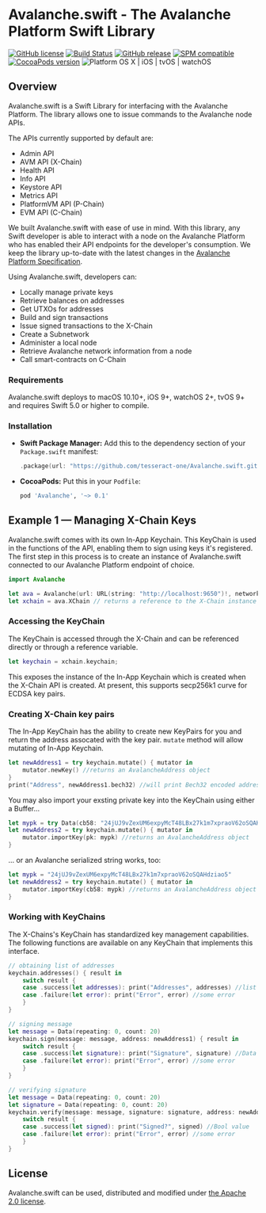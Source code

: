 # Avalanche.swift - The Avalanche Platform Swift Library

[![GitHub license](https://img.shields.io/badge/license-Apache%202.0-lightgrey.svg)](LICENSE)
[![Build Status](https://github.com/tesseract-one/Avalanche.swift/workflows/CI/badge.svg?branch=main)](https://github.com/tesseract-one/Avalanche.swift/actions?query=workflow%3ACI+branch%3Amain)
[![GitHub release](https://img.shields.io/github/release/tesseract-one/Avalanche.swift.svg)](https://github.com/tesseract-one/sAvalanche.swift/releases)
[![SPM compatible](https://img.shields.io/badge/SwiftPM-Compatible-brightgreen.svg)](https://swift.org/package-manager/)
[![CocoaPods version](https://img.shields.io/cocoapods/v/Avalanche.svg)](https://cocoapods.org/pods/Avalanche)
![Platform OS X | iOS | tvOS | watchOS](https://img.shields.io/badge/platform-OS%20X%20%7C%20iOS%20%7C%20tvOS%20%7C%20watchOS-orange.svg)

## Overview 

Avalanche.swift is a Swift Library for interfacing with the Avalanche Platform. The library allows one to issue commands to the Avalanche node APIs. 

The APIs currently supported by default are:

  * Admin API
  * AVM API (X-Chain)
  * Health API
  * Info API
  * Keystore API
  * Metrics API
  * PlatformVM API (P-Chain)
  * EVM API (C-Chain)

We built Avalanche.swift with ease of use in mind. With this library, any Swift developer is able to interact with a node on the Avalanche Platform who has enabled their API endpoints for the developer's consumption. We keep the library up-to-date with the latest changes in the [Avalanche Platform Specification](https://docs.avax.network). 

  Using Avalanche.swift, developers can:

  * Locally manage private keys
  * Retrieve balances on addresses
  * Get UTXOs for addresses
  * Build and sign transactions
  * Issue signed transactions to the X-Chain
  * Create a Subnetwork
  * Administer a local node
  * Retrieve Avalanche network information from a node
  * Call smart-contracts on C-Chain

### Requirements

Avalanche.swift deploys to macOS 10.10+, iOS 9+, watchOS 2+, tvOS 9+ and requires Swift 5.0 or higher to compile.

### Installation

- **Swift Package Manager:**
  Add this to the dependency section of your `Package.swift` manifest:

    ```Swift
    .package(url: "https://github.com/tesseract-one/Avalanche.swift.git", from: "0.1.0")
    ```

- **CocoaPods:** Put this in your `Podfile`:

    ```Ruby
    pod 'Avalanche', '~> 0.1'
    ```

## Example 1 &mdash; Managing X-Chain Keys

Avalanche.swift comes with its own In-App Keychain. This KeyChain is used in the functions of the API, enabling them to sign using keys it's registered. The first step in this process is to create an instance of Avalanche.swift connected to our Avalanche Platform endpoint of choice.

```Swift
import Avalanche

let ava = Avalanche(url: URL(string: "http://localhost:9650")!, network: .local) // connects to localhost with network id 12345
let xchain = ava.XChain // returns a reference to the X-Chain instance in current Avalanche
```
### Accessing the KeyChain

The KeyChain is accessed through the X-Chain and can be referenced directly or through a reference variable.

```Swift
let keychain = xchain.keychain;
```

This exposes the instance of the In-App Keychain which is created when the X-Chain API is created. At present, this supports secp256k1 curve for ECDSA key pairs.

### Creating X-Chain key pairs

The In-App KeyChain has the ability to create new KeyPairs for you and return the address assocated with the key pair. `mutate` method will allow mutating of In-App Keychain.

```Swift
let newAddress1 = try keychain.mutate() { mutator in
    mutator.newKey() //returns an AvalancheAddress object
}
print("Address", newAddress1.bech32) //will print Bech32 encoded address
```

You may also import your exsting private key into the KeyChain using either a Buffer...

```Swift
let mypk = try Data(cb58: "24jUJ9vZexUM6expyMcT48LBx27k1m7xpraoV62oSQAHdziao5") //initializes Data object
let newAddress2 = try keychain.mutate() { mutator in
    mutator.importKey(pk: mypk) //returns an AvalancheAddress object
}
```
... or an Avalanche serialized string works, too:

```Swift
let mypk = "24jUJ9vZexUM6expyMcT48LBx27k1m7xpraoV62oSQAHdziao5"
let newAddress2 = try keychain.mutate() { mutator in
    mutator.importKey(cb58: mypk) //returns an AvalancheAddress object
}
```

### Working with KeyChains

The X-Chains's KeyChain has standardized key management capabilities. The following functions are available on any KeyChain that implements this interface.

```Swift
// obtaining list of addresses
keychain.addresses() { result in
    switch result {
    case .success(let addresses): print("Addresses", addresses) //list of AvalancheAddress objects
    case .failure(let error): print("Error", error) //some error
    }
}

// signing message
let message = Data(repeating: 0, count: 20)
keychain.sign(message: message, address: newAddress1) { result in
    switch result {
    case .success(let signature): print("Signature", signature) //Data object with signature
    case .failure(let error): print("Error", error) //some error
    }
}

// verifying signature
let message = Data(repeating: 0, count: 20)
let signature = Data(repeating: 0, count: 20)
keychain.verify(message: message, signature: signature, address: newAddress2) { result in
    switch result {
    case .success(let signed): print("Signed?", signed) //Bool value
    case .failure(let error): print("Error", error) //some error
    }
}
```

## License

Avalanche.swift can be used, distributed and modified under [the Apache 2.0 license](LICENSE).
